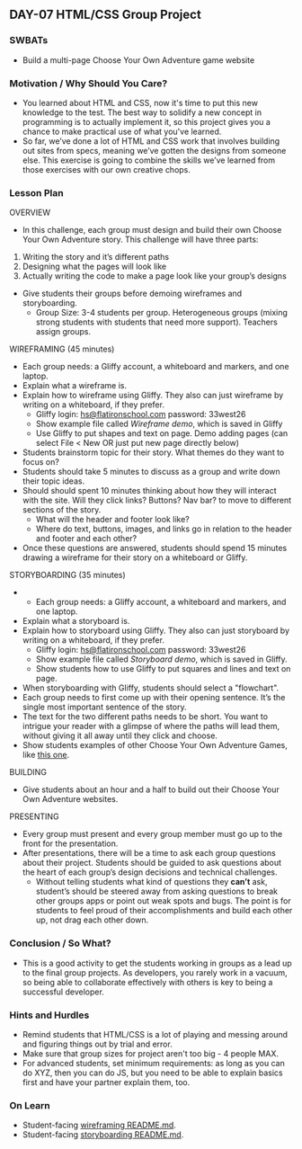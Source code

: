 ## DAY-07 HTML/CSS Group Project 

### SWBATs
+ Build a multi-page Choose Your Own Adventure game website

### Motivation / Why Should You Care?
+ You learned about HTML and CSS, now it's time to put this new knowledge to the test. The best way to solidify a new concept in programming is to actually implement it, so this project gives you a chance to make practical use of what you've learned.
+ So far, we’ve done a lot of HTML and CSS work that involves building out sites from specs, meaning we’ve gotten the designs from someone else. This exercise is going to combine the skills we’ve learned from those exercises with our own creative chops.

### Lesson Plan
OVERVIEW
+ In this challenge, each group must design and build their own Choose Your Own Adventure story.  This challenge will have three parts:
1. Writing the story and it’s different paths
2. Designing what the pages will look like
3. Actually writing the code to make a page look like your group’s designs
+ Give students their groups before demoing wireframes and storyboarding.
  + Group Size: 3-4 students per group. Heterogeneous groups (mixing strong students with students that need more support). Teachers assign groups.

WIREFRAMING (45 minutes)
+ Each group needs: a Gliffy account, a whiteboard and markers, and one laptop.
+ Explain what a wireframe is.
+ Explain how to wireframe using Gliffy. They also can just wireframe by writing on a whiteboard, if they prefer.
  + Gliffy login: hs@flatironschool.com password: 33west26
  + Show example file called _Wireframe demo_, which is saved in Gliffy
  + Use Gliffy to put shapes and text on page. Demo adding pages (can select File < New OR just put new page directly below)
+ Students brainstorm topic for their story. What themes do they want to focus on? 
+ Students should take 5 minutes to discuss as a group and write down their topic ideas.
+ Should should spent 10 minutes thinking about how they will interact with the site. Will they click links? Buttons? Nav bar? to move to different sections of the story.
  + What will the header and footer look like?    
  + Where do text, buttons, images, and links go in relation to the header and footer and each other?
+ Once these questions are answered, students should spend 15 minutes drawing a wireframe for their story on a whiteboard or Gliffy.

STORYBOARDING (35 minutes)
+ + Each group needs: a Gliffy account, a whiteboard and markers, and one laptop.
+ Explain what a storyboard is.
+ Explain how to storyboard using Gliffy. They also can just storyboard by writing on a whiteboard, if they prefer.
  + Gliffy login: hs@flatironschool.com password: 33west26
  + Show example file called _Storyboard demo_, which is saved in Gliffy.
  + Show students how to use Gliffy to put squares and lines and text on page.
+ When storyboarding with Gliffy, students should select a "flowchart".
+ Each group needs to first come up with their opening sentence. It’s the single most important sentence of the story.
+ The text for the two different paths needs to be short. You want to intrigue your reader with a glimpse of where the paths will lead them, without giving it all away until they click and choose.
+ Show students examples of other Choose Your Own Adventure Games, like [this one](http://www.thing.org/projekte/7:9%23/queneau_1.html).

BUILDING
+ Give students about an hour and a half to build out their Choose Your Own Adventure websites.

PRESENTING
+ Every group must present and every group member must go up to the front for the presentation. 
+ After presentations, there will be a time to ask each group questions about their project. Students should be guided to ask questions about the heart of each group’s design decisions and technical challenges.
  + Without telling students what kind of questions they **can’t** ask, student’s should be steered away from asking questions to break other groups apps or point out weak spots and bugs. The point is for students to feel proud of their accomplishments and build each other up, not drag each other down. 

### Conclusion / So What?
+ This is a good activity to get the students working in groups as a lead up to the final group projects. As developers, you rarely work in a vacuum, so being able to collaborate effectively with others is key to being a successful developer.

### Hints and Hurdles
+ Remind students that HTML/CSS is a lot of playing and messing around and figuring things out by trial and error.
+ Make sure that group sizes for project aren't too big - 4 people MAX.
+ For advanced students, set minimum requirements: as long as you can do XYZ, then you can do JS, but you need to be able to explain basics first and have your partner explain them, too.

### On Learn
+ Student-facing [wireframing README.md](https://github.com/learn-co-curriculum/hs-wireframing).
+ Student-facing [storyboarding README.md](https://github.com/learn-co-curriculum/hs-storyboarding).